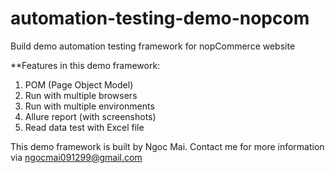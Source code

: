 # automation-testing-demo-nopcom
Build demo automation testing framework for nopCommerce website

**Features in this demo framework:
1. POM (Page Object Model)
2. Run with multiple browsers
3. Run with multiple environments
4. Allure report (with screenshots)
5. Read data test with Excel file

This demo framework is built by Ngoc Mai. Contact me for more information via ngocmai091299@gmail.com
